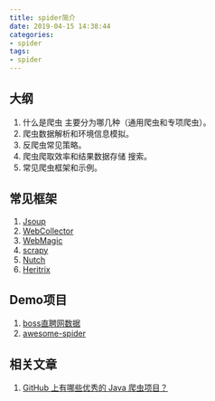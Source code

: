 ```yaml
---
title: spider简介
date: 2019-04-15 14:38:44
categories:
- spider
tags:
- spider
---
```


## 大纲
1. 什么是爬虫 主要分为哪几种（通用爬虫和专项爬虫）。 
2. 爬虫数据解析和环境信息模拟。
3. 反爬虫常见策略。
4. 爬虫爬取效率和结果数据存储 搜索。
5. 常见爬虫框架和示例。


## 常见框架
1. [Jsoup](https://www.cnblogs.com/yangchaojie/p/9203876.html)
2. [WebCollector](https://github.com/CrawlScript/WebCollector)
3. [WebMagic](https://link.zhihu.com/?target=https%3A//github.com/code4craft/webmagic)
4. [scrapy](https://scrapy.org/)
5. [Nutch](https://link.zhihu.com/?target=https%3A//github.com/apache/nutch)
6. [Heritrix](https://link.zhihu.com/?target=https%3A//github.com/internetarchive/heritrix3)

## Demo项目
1. [boss直聘网数据](https://github.com/xianyunyh/spider_job)
2. [awesome-spider](https://github.com/facert/awesome-spider)

## 相关文章
1. [GitHub 上有哪些优秀的 Java 爬虫项目？](https://www.zhihu.com/question/31427895)